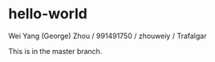 # hello-world
Wei Yang (George) Zhou / 991491750 / zhouweiy / Trafalgar

This is in the master branch.

